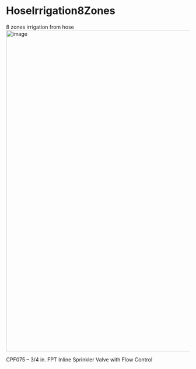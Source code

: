 # HoseIrrigation8Zones
8 zones irrigation from hose
<img width="879" alt="image" src="https://github.com/user-attachments/assets/e75123f0-aaac-40c4-83db-30152ef2bb80" />




CPF075 – 3/4 in. FPT Inline Sprinkler Valve with Flow Control
